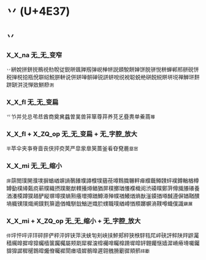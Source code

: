 # 丷 (U+4E37)

## 丷

### X_X_na 无_无_变窄
`丷`絣娧拼鉼捝鵧祱㔙帨従鋭皏䬇亸剏弹㟋椫帡説䫄駾餅婵饼脱骈悦栟蝉郸郱䑫䂱恲税掸棁搃瓶侻聠縂鮵胼軿说併姘啴骿䃅锐誁蛢哾䌼裞聪蜕艵硑䬽綐賆垪㙂禅觯㻂䴵跰缾洴涚惮敚鮩剙`渆`

### X_X_fl 无_无_变扁
`乊`兯并兑总弚㤣酋商奠兾蠤曽菐兽䈂箪尊荓养莌乥疂軣单鯗蔏`䔿`

### X_X_fl + X_ZQ_op 无_无_变扁 + 无_字腔_放大
`平`苹伞夹亊脊啬丧侠抨㶫荚严皐䝉臯䇲蔷釜㸔昚䙽䴡`塁宻`

### X_X_mi 无_无_缩小
`庰`䔊閲璞䦕濮墣摒蝤崷竮謪鷷䭥㙸譐㯷㹒蕕䓲竴䴆膱冁軯瘅纀蘵鳟䑑蚲襆鐏輶楢樽罇㔦樸繜㽀痥蕲贌織摂蹼䬈猷轐攁燇䲡猶屏穙擲㻥懩襥樴阅渋磸瞨鄭蓱僔旘䑆礢養湭瀁橂蹲獛趥酽縦塀墫撲螪㸃癢増撙䠓鱒澊殚幞禉鱶煪熵㷕滏䥖揂壿䤋遵偋媨鞧醭墒軄镤䧤熾阐鏷㲫箳遒偤幟駢戠鰌迸嬂䏮䗱職噗緧嶟㥢頩躑幈滳䪁噂蟙僕識`㶜㞟`

### X_X_mi + X_ZQ_op 无_无_缩小 + 无_字腔_放大
`伻`坪怦呯评玶砰胓俨枰泙㛁铗萍浃蛱匉刾峡挟鮃郏秤狭㮉駍㼞㞑岼硖評鲆陕䍬䶄灟穑䌵皥摨噑獔蠾樯箧䠱欘屬颊㓾犀樨㴱槹䙱嘷矚橰蹐墀皡䍈翺孎惬嫱漽嵴瘠塉囑钃䝥獋䜄穉䆈鷱暭爥傄曯䙙閛瘗墙㜨鶺曍遲翶䰪膌劚徲頬鹡`繂斸`
